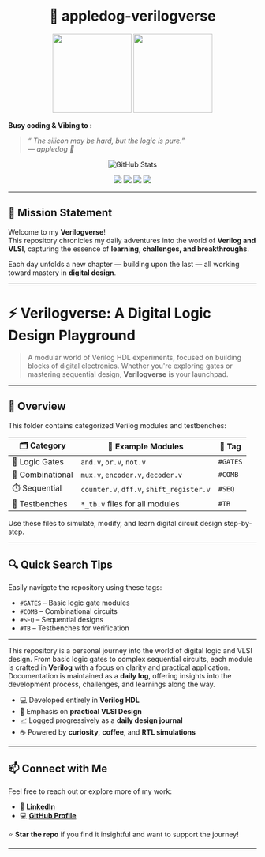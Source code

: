 <h1 align="center">🌌 appledog-verilogverse</h1>
<p align="center"> <img src="https://octodex.github.com/images/daftpunktocat-thomas.gif" height="160px" width="160px"> <img src="https://octodex.github.com/images/daftpunktocat-guy.gif" height="160px" width="160px"> </p>
<p><strong> <summary> Busy coding & Vibing to : </strong></p>
 

 > *“ The silicon may be hard, but the logic is pure.”*  
 > — *appledog 🐾*
<p align="center">
  <img src="https://github-readme-stats.vercel.app/api?username=appledog&show_icons=true&theme=shadow_red&hide_title=true&bg_color=000000&title_color=FF3131&text_color=FAFAFA&icon_color=FF3131" alt="GitHub Stats" />
</p>


<p align="center">
  <img src="https://img.shields.io/badge/Language-Verilog-blue.svg"/>
  <img src="https://img.shields.io/badge/Field-VLSI-orange"/>
  <img src="https://img.shields.io/badge/Progress-Day--nth-green"/>
  <img src="https://img.shields.io/badge/Made%20with-%E2%9D%A4-red"/>
</p>

---

## 🚀 Mission Statement

Welcome to my **Verilogverse**!  
This repository chronicles my daily adventures into the world of **Verilog and VLSI**, capturing the essence of **learning, challenges, and breakthroughs**.

Each day unfolds a new chapter — building upon the last — all working toward mastery in **digital design**.

---

# ⚡ Verilogverse: A Digital Logic Design Playground

> A modular world of Verilog HDL experiments, focused on building blocks of digital electronics. Whether you're exploring gates or mastering sequential design, **Verilogverse** is your launchpad.

---

## 🌟 Overview

This folder contains categorized Verilog modules and testbenches:

| 🗂️ Category        | 🧩 Example Modules                        | 🔖 Tag     |
|--------------------|-------------------------------------------|------------|
| 🔌 Logic Gates      | `and.v`, `or.v`, `not.v`                  | `#GATES`   |
| 🔀 Combinational    | `mux.v`, `encoder.v`, `decoder.v`         | `#COMB`    |
| ⏱️ Sequential       | `counter.v`, `dff.v`, `shift_register.v`  | `#SEQ`     |
| 🧪 Testbenches      | `*_tb.v` files for all modules            | `#TB`      |

Use these files to simulate, modify, and learn digital circuit design step-by-step.

---

## 🔍 Quick Search Tips

Easily navigate the repository using these tags:

- `#GATES` – Basic logic gate modules  
- `#COMB` – Combinational circuits  
- `#SEQ` – Sequential designs  
- `#TB` – Testbenches for verification  

---



This repository is a personal journey into the world of digital logic and VLSI design. From basic logic gates to complex sequential circuits, each module is crafted in **Verilog** with a focus on clarity and practical application. Documentation is maintained as a **daily log**, offering insights into the development process, challenges, and learnings along the way.

- 💻 Developed entirely in **Verilog HDL**  
- 🎯 Emphasis on **practical VLSI Design**  
- 📈 Logged progressively as a **daily design journal**  
- ☕ Powered by **curiosity**, **coffee**, and **RTL simulations**  

---

## 📫 Connect with Me

Feel free to reach out or explore more of my work:

- 🔗 [**LinkedIn**](https://www.linkedin.com/in/rahul-a-rabinal-173802228)
- 💻 [**GitHub Profile**](https://github.com/appledog)

⭐ **Star the repo** if you find it insightful and want to support the journey!

---
